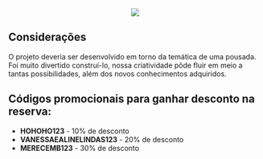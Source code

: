 <div align="center">
  <img src="https://user-images.githubusercontent.com/105254225/205180207-29ffa3e2-44a5-4cb6-b979-1ab3fd1dec97.png">
</div>

## Considerações 

O projeto deveria ser desenvolvido em torno da temática de uma pousada. Foi muito divertido construí-lo, nossa criatividade pôde fluir em meio a tantas possibilidades, além dos novos conhecimentos adquiridos.

## Códigos promocionais para ganhar desconto na reserva:

- **HOHOHO123** - 10% de desconto
- **VANESSAEALINELINDAS123** - 20% de desconto
- **MERECEMB123** - 30% de desconto
